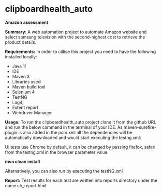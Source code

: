 # clipboardhealth_auto

**Amazon assessment**

**Summary:**
A web automation project to automate Amazon website and select samsung television with the second-highest cost to retrieve the product details.

**Requirements:**
In order to utilise this project you need to have the following installed locally:

* Java 11
* IDE
* Maven 3
* Libraries used
* Maven build tool
* Selenium 4
* TestNG
* Log4j
* Extent report
* Webdriver Manager

**Usage:**
To run the clipboardhealth_auto project clone it from the github URL and run the below command in the terminal of your IDE.
As maven-surefire-plugin is also added in the pom.xml all the dependencies will be automatically downloaded and would start executing the testng.xml:

UI tests use Chrome by default, it can be changed by passing firefox, safari from the testng.xml in the browser parameter value

**mvn clean install**

Alternatively, you can also run by executing the testNG.xml

**Report:**
Test results for each test are written into reports directory under the name ch_report.html
